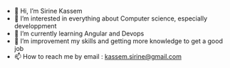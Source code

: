 - 👋 Hi, I’m Sirine Kassem
- 👀 I’m interested in everything about Computer science, especially developpment
- 🌱 I’m currently learning Angular and Devops
- 💞️ I’m improvement my skills and getting more knowledge to get a good job
- 📫 How to reach me by email : kassem.sirine@gmail.com

<!---
S1rina/S1rina is a ✨ special ✨ repository because its `README.md` (this file) appears on your GitHub profile.
You can click the Preview link to take a look at your changes.
--->
